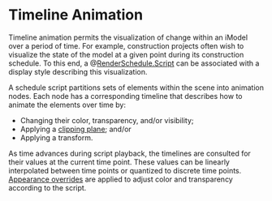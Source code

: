# Timeline Animation

Timeline animation permits the visualization of change within an iModel over a period of time. For example, construction projects often wish to visualize the state of the model at a given point during its construction schedule. To this end, a @[RenderSchedule.Script]($common) can be associated with a display style describing this visualization.

A schedule script partitions sets of elements within the scene into animation nodes. Each node has a corresponding timeline that describes how to animate the elements over time by:

- Changing their color, transparency, and/or visibility;
- Applying a [clipping plane](./Clipping.md); and/or
- Applying a transform.

As time advances during script playback, the timelines are consulted for their values at the current time point. These values can be linearly interpolated between time points or quantized to discrete time points. [Appearance overrides](./SymbologyOverrides.md) are applied to adjust color and transparency according to the script.

